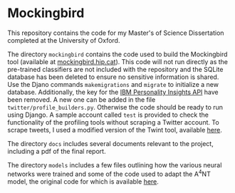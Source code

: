 # Mockingbird
This repository contains the code for my Master's of Science Dissertation completed at the University of Oxford.

The directory `mockingbird` contains the code used to build the Mockingbird tool (available at [mockingbird.hip.cat](http://mockingbird.hip.cat/)). This code will not run directly as the pre-trained classifiers are not included with the repository and the SQLite database has been deleted to ensure no sensitive information is shared. Use the Djano commands `makemigrations` and `migrate` to initialize a new database. Additionally, the key for the [IBM Personality Insights API](https://personality-insights-demo.ng.bluemix.net/) have been removed. A new one can be added in the file `twitter/profile_builders.py`. Otherwise the code should be ready to run using Django. A sample account called `test` is provided to check the functionality of the profiling tools without scraping a Twitter account. To scrape tweets, I used a modified version of the Twint tool, available [here](https://github.com/ahare63/twint).

The directory `docs` includes several documents relevant to the project, including a pdf of the final report.

The directory `models` includes a few files outlining how the various neural networks were trained and some of the code used to adapt the A<sup>4</sup>NT model, the original code for which is available [here](https://github.com/rakshithShetty/A4NT-author-masking).
